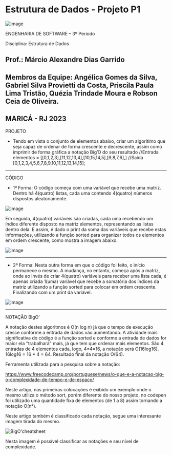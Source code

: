 # Estrutura de Dados - Projeto P1


![image](https://user-images.githubusercontent.com/125207561/227806419-e7b414db-a97d-4a29-a3a3-4f82564f32e1.png)



ENGENHARIA DE SOFTWARE – 3º Período

Disciplina: Estrutura de Dados

Prof.: Márcio Alexandre Dias Garrido
-----------------------

Membros da Equipe: Angélica Gomes da Silva, Gabriel Silva Provietti da Costa, Priscila Paula Lima Tristão, Quézia Trindade Moura e Robson Ceia de Oliveira.
-----------------------

MARICÁ - RJ
2023
-----------------------

PROJETO

 - Tendo em vista o conjunto de elementos abaixo, criar um algoritimo que seja capaz de ordenar de forma crescente e decrescente, assim como imprimir de forma gráfica a notação Big’O do seu resultado
//Entrada
elementos = [[0,1,2,3],[11,12,13,4],[10,15,14,5],[9,8,7,6],]
//Saída
[0,1,2,3,4,5,6,7,8,9,10,11,12,13,14,15];
------------------------

CÓDIGO

 - 1ª Forma:
O código começa com uma variável que recebe uma matriz. Dentro há 4(quatro) listas, cada uma contendo 4(quatro) números dispostos aleatoriamente.

![image](https://user-images.githubusercontent.com/125207561/227814356-4778a3b0-212e-405d-9dc2-2f7afbb329f5.png)


Em seguida, 4(quatro) variáveis são criadas, cada uma recebendo um índice diferente disposto na matriz elementos, representando as listas dentro dela. E assim, é dado o print da soma das variáveis que recebe estas informações, utilizando a função sorted para organizar todos os elementos em ordem crescente, como mostra a imagem abaixo.

![image](https://user-images.githubusercontent.com/125207561/227814376-8bd9ec36-ba7b-4961-b1d2-eca958ffaaca.png)

-----------------------


 - 2ª Forma:
Nesta outra forma em que o código foi feito, o início permanece o mesmo. A mudança, no entanto, começa após a matriz, onde ao invés de criar 4(quatro) variáveis para receber uma lista cada, é apenas criada 1(uma) variável que recebe a somatória dos índices da matriz utilizando a função sorted para colocar em ordem crescente. Finalizando com um print da variável.

![image](https://user-images.githubusercontent.com/125207561/227814322-f1df34d0-884a-46dc-904a-a49307552ec0.png)

-------------------------


NOTAÇÃO BigO’

A notação destes algoritmos é O(n log n) já que o tempo de execução cresce conforme a entrada de dados vão aumentando.
A atividade mais significativa do código é a função sorted e conforme a entrada de dados for maior ela "trabalhará" mais, já que tem que ordenar mais elementos.
São 4 entradas de 4 elementos cada, logo, 4*4=16, a notação será O(16log16).
16log16 = 16 * 4 = 64.
Resultado final da notação O(64).

Ferramenta utilizada para a pesquisa sobre a notação:

https://www.freecodecamp.org/portuguese/news/o-que-e-a-notacao-big-o-complexidade-de-tempo-e-de-espaco/

Neste artigo, nas primeiras colocações é exibido um exemplo onde o mesmo utiliza o método sort, porém diferente do nosso projeto, no codepen foi utilizado uma quantidade fixa de elementos (de 1 a 8) assim tornando a notação O(n²).

Neste artigo também é classificado cada notação, segue uma interesante imagem tirada do mesmo.

![BigO'cheatsheet](https://user-images.githubusercontent.com/82628852/228044983-aa7f05ee-9306-4be8-ba8e-75884eaf79bd.png)

Nesta imagem é possível classificar as notações e seu nível de complexidade.
